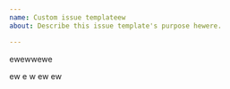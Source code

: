 ```yaml
---
name: Custom issue templateew
about: Describe this issue template's purpose hewere.

---
```


ewewwewe

ew
e
w
ew
ew
